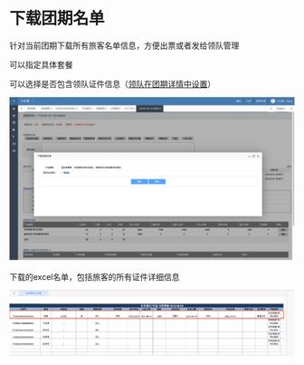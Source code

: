 # 下载团期名单

针对当前团期下载所有旅客名单信息，方便出票或者发给领队管理

可以指定具体套餐

可以选择是否包含领队证件信息（[领队在团期详情中设置](tuan-qi-ling-dui-fen-pei.md)）

![](../../.gitbook/assets/image%20%2831%29.png)

下载的excel名单，包括旅客的所有证件详细信息

![](../../.gitbook/assets/image%20%2816%29.png)

